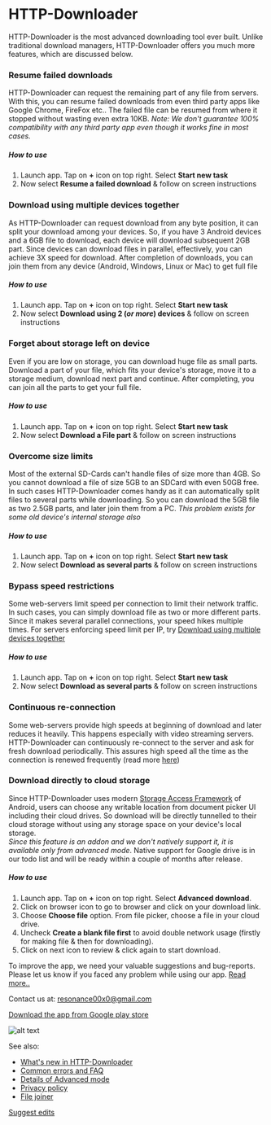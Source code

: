 # HTTP-Downloader

HTTP-Downloader is the most advanced downloading tool ever built. Unlike traditional download managers, HTTP-Downloader offers you much more features, which are discussed below.

### Resume failed downloads
HTTP-Downloader can request the remaining part of any file from servers. With this, you can resume failed downloads from even third party apps like Google Chrome, FireFox etc.. The failed file can be resumed from where it stopped without wasting even extra 10KB. _Note: We don't guarantee 100% compatibility with any third party app even though it works fine in most cases._
##### How to use
1. Launch app. Tap on **+** icon on top right. Select **Start new task**
2. Now select **Resume a failed download** & follow on screen instructions

### Download using multiple devices together
As HTTP-Downloader can request download from any byte position, it can split your download among your devices. So, if you have 3 Android devices and a 6GB file to download, each device will download subsequent 2GB part. Since devices can download files in parallel, effectively, you can achieve 3X speed for download. After completion of downloads, you can join them from any device (Android, Windows, Linux or Mac) to get full file
##### How to use
1. Launch app. Tap on **+** icon on top right. Select **Start new task**
2. Now select **Download using 2 (_or more_) devices** & follow on screen instructions

### Forget about storage left on device
Even if you are low on storage, you can download huge file as small parts. Download a part of your file, which fits your device's storage, move it to a storage medium, download next part and continue. After completing, you can join all the parts to get your full file.
##### How to use
1. Launch app. Tap on **+** icon on top right. Select **Start new task**
2. Now select **Download a File part** & follow on screen instructions

### Overcome size limits
Most of the external SD-Cards can't handle files of size more than 4GB. So you cannot download a file of size 5GB to an SDCard with even 50GB free. In such cases HTTP-Downloader comes handy as it can automatically split files to several parts while downloading. So you can download the 5GB file as two 2.5GB parts, and later join them from a PC. _This problem exists for some old device's internal storage also_
##### How to use
1. Launch app. Tap on **+** icon on top right. Select **Start new task**
2. Now select **Download as several parts** & follow on screen instructions

### Bypass speed restrictions
Some web-servers limit speed per connection to limit their network traffic. In such cases, you can simply download file as two or more different parts. Since it makes several parallel connections, your speed hikes multiple times. For servers enforcing speed limit per IP, try [Download using multiple devices together](#download-using-multiple-devices-together)
##### How to use
1. Launch app. Tap on **+** icon on top right. Select **Start new task**
2. Now select **Download as several parts** & follow on screen instructions

### Continuous re-connection
Some web-servers provide high speeds at beginning of download and later reduces it heavily. This happens especially with video streaming servers. HTTP-Downloader can continuously re-connect to the server and ask for fresh download periodically. This assures high speed all the time as the connection is renewed frequently (read more [here](/faq#What-is-continuous-reconnect-mode))

### Download directly to cloud storage
Since HTTP-Downloader uses modern [Storage Access Framework](https://developer.android.com/guide/topics/providers/document-provider) of Android, users can choose any writable location from document picker UI including their cloud drives. So download will be directly tunnelled to their cloud storage without using any storage space on your device's local storage.<br/>
_Since this feature is an addon and we don't natively support it, it is available only from advanced mode_. Native support for Google drive is in our todo list and will be ready within a couple of months after release.
##### How to use
1. Launch app. Tap on **+** icon on top right. Select **Advanced download**.
2. Click on browser icon to go to browser and click on your download link.
3. Choose **Choose file** option. From file picker, choose a file in your cloud drive.
4. Uncheck **Create a blank file first** to avoid double network usage (firstly for making file & then for downloading).
5. Click on next icon to review & click again to start download.

To improve the app, we need your valuable suggestions and bug-reports. Please let us know if you faced any problem while using our app. [Read more..](/report-bugs)

Contact us at: resonance00x0@gmail.com

[Download the app from Google play store](https://play.google.com/store/apps/details?id=resonance.http.httpdownloader)

![alt text](https://resonance00x0.github.io/http-downloader/images/play_store_link_qr.png "Google Play store link")

See also: 
- [What's new in HTTP-Downloader](https://resonance00x0.github.io/http-downloader/whats-new)
- [Common errors and FAQ](https://resonance00x0.github.io/http-downloader/faq)
- [Details of Advanced mode](https://resonance00x0.github.io/http-downloader/advanced-mode)
- [Privacy policy](https://resonance00x0.github.io/http-downloader/privacy-policy)
- [File joiner](https://resonance00x0.github.io/http-downloader/file-joiner)

[Suggest edits](https://github.com/resonance00x0/http-downloader/)
